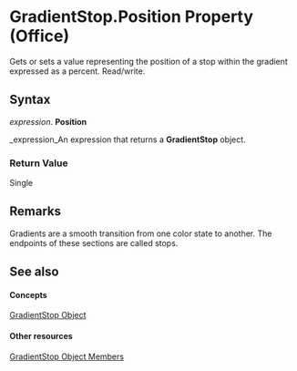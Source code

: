 
# GradientStop.Position Property (Office)

Gets or sets a value representing the position of a stop within the gradient expressed as a percent. Read/write.


## Syntax

 _expression_. **Position**

 _expression_An expression that returns a  **GradientStop** object.


### Return Value

Single


## Remarks

Gradients are a smooth transition from one color state to another. The endpoints of these sections are called stops.


## See also


#### Concepts


 [GradientStop Object](b5003bfc-9ac6-fd56-f214-a0d99db0cf07.md)
#### Other resources


 [GradientStop Object Members](49a04149-e038-a52a-6bf8-ad05f9630605.md)
